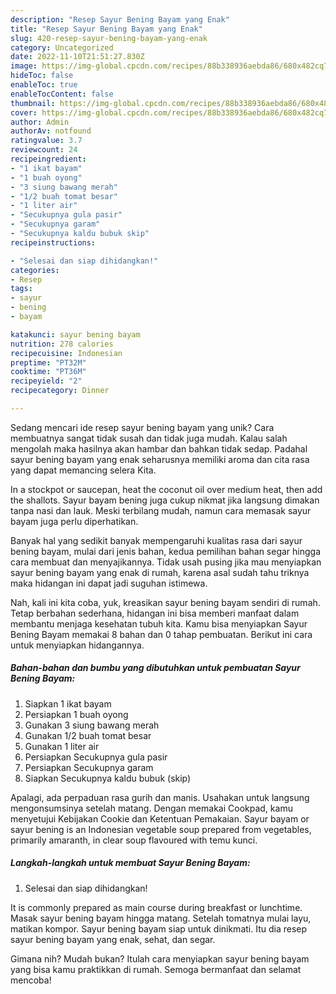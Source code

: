 ```yaml
---
description: "Resep Sayur Bening Bayam yang Enak"
title: "Resep Sayur Bening Bayam yang Enak"
slug: 420-resep-sayur-bening-bayam-yang-enak
category: Uncategorized
date: 2022-11-10T21:51:27.830Z
image: https://img-global.cpcdn.com/recipes/88b338936aebda86/680x482cq70/sayur-bening-bayam-foto-resep-utama.jpg
hideToc: false
enableToc: true
enableTocContent: false
thumbnail: https://img-global.cpcdn.com/recipes/88b338936aebda86/680x482cq70/sayur-bening-bayam-foto-resep-utama.jpg
cover: https://img-global.cpcdn.com/recipes/88b338936aebda86/680x482cq70/sayur-bening-bayam-foto-resep-utama.jpg
author: Admin
authorAv: notfound
ratingvalue: 3.7
reviewcount: 24
recipeingredient:
- "1 ikat bayam"
- "1 buah oyong"
- "3 siung bawang merah"
- "1/2 buah tomat besar"
- "1 liter air"
- "Secukupnya gula pasir"
- "Secukupnya garam"
- "Secukupnya kaldu bubuk skip"
recipeinstructions:

- "Selesai dan siap dihidangkan!"
categories:
- Resep
tags:
- sayur
- bening
- bayam

katakunci: sayur bening bayam 
nutrition: 278 calories
recipecuisine: Indonesian
preptime: "PT32M"
cooktime: "PT36M"
recipeyield: "2"
recipecategory: Dinner

---
```





Sedang mencari ide resep sayur bening bayam yang unik? Cara membuatnya sangat tidak susah dan tidak juga mudah. Kalau salah mengolah maka hasilnya akan hambar dan bahkan tidak sedap. Padahal sayur bening bayam yang enak seharusnya memiliki aroma dan cita rasa yang dapat memancing selera Kita.





In a stockpot or saucepan, heat the coconut oil over medium heat, then add the shallots. Sayur bayam bening juga cukup nikmat jika langsung dimakan tanpa nasi dan lauk. Meski terbilang mudah, namun cara memasak sayur bayam juga perlu diperhatikan.

Banyak hal yang sedikit banyak mempengaruhi kualitas rasa dari sayur bening bayam, mulai dari jenis bahan, kedua pemilihan bahan segar hingga cara membuat dan menyajikannya. Tidak usah pusing jika mau menyiapkan sayur bening bayam yang enak di rumah, karena asal sudah tahu triknya maka hidangan ini dapat jadi suguhan istimewa.






Nah, kali ini kita coba, yuk, kreasikan sayur bening bayam sendiri di rumah. Tetap berbahan sederhana, hidangan ini bisa memberi manfaat dalam membantu menjaga kesehatan tubuh kita. Kamu bisa menyiapkan Sayur Bening Bayam memakai 8 bahan dan 0 tahap pembuatan. Berikut ini cara untuk menyiapkan hidangannya.

<!--inarticleads1-->

##### Bahan-bahan dan bumbu yang dibutuhkan untuk pembuatan Sayur Bening Bayam:

1. Siapkan 1 ikat bayam
1. Persiapkan 1 buah oyong
1. Gunakan 3 siung bawang merah
1. Gunakan 1/2 buah tomat besar
1. Gunakan 1 liter air
1. Persiapkan Secukupnya gula pasir
1. Persiapkan Secukupnya garam
1. Siapkan Secukupnya kaldu bubuk (skip)


Apalagi, ada perpaduan rasa gurih dan manis. Usahakan untuk langsung mengonsumsinya setelah matang. Dengan memakai Cookpad, kamu menyetujui Kebijakan Cookie dan Ketentuan Pemakaian. Sayur bayam or sayur bening is an Indonesian vegetable soup prepared from vegetables, primarily amaranth, in clear soup flavoured with temu kunci. 

<!--inarticleads2-->

##### Langkah-langkah untuk membuat Sayur Bening Bayam:


1. Selesai dan siap dihidangkan!

It is commonly prepared as main course during breakfast or lunchtime. Masak sayur bening bayam hingga matang. Setelah tomatnya mulai layu, matikan kompor. Sayur bening bayam siap untuk dinikmati. Itu dia resep sayur bening bayam yang enak, sehat, dan segar. 

Gimana nih? Mudah bukan? Itulah cara menyiapkan sayur bening bayam yang bisa kamu praktikkan di rumah. Semoga bermanfaat dan selamat mencoba!
